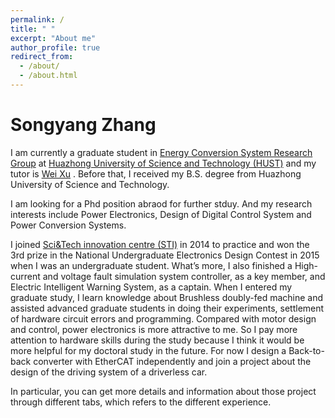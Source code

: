 ```yaml
---
permalink: /
title: " "
excerpt: "About me"
author_profile: true
redirect_from: 
  - /about/
  - /about.html
---
```


Songyang Zhang
=====
I am currently a graduate student in 
[Energy Conversion System Research Group](http://machinececs.seee.hust.edu.cn/ABOUT/Research_Group.htm)
at [Huazhong University of Science and Technology (HUST)](http://english.hust.edu.cn/) and my tutor is
[Wei Xu](http://machinececs.seee.hust.edu.cn/info/1037/1397.htm)
. Before that, I received my B.S. degree from Huazhong University of Science and Technology.

I am looking for a Phd position abraod for further stduy. And my research interests include Power Electronics, Design of Digital Control System and  Power Conversion Systems.

I joined 
[Sci&Tech innovation centre (STI)](http://sti.hust.edu.cn/)
in 2014 to practice and won the 3rd prize in the National Undergraduate Electronics Design Contest in 2015 when I was an undergraduate student. What’s more, I also finished a High-current and voltage fault simulation system controller, as a key member, and Electric Intelligent Warning System, as a captain. When I entered my graduate study, I learn knowledge about Brushless doubly-fed machine and assisted advanced graduate students in doing their experiments, settlement of hardware circuit errors and programming. Compared with motor design and control, power electronics is more attractive to me. So I pay more attention to hardware skills during the study because I think it would be more helpful for my doctoral study in the future. For now I design a Back-to-back converter with EtherCAT independently and join a project about the design of the driving system of a driverless car.

In particular, you can get more details and information about those project through different tabs, which refers to the different experience.

